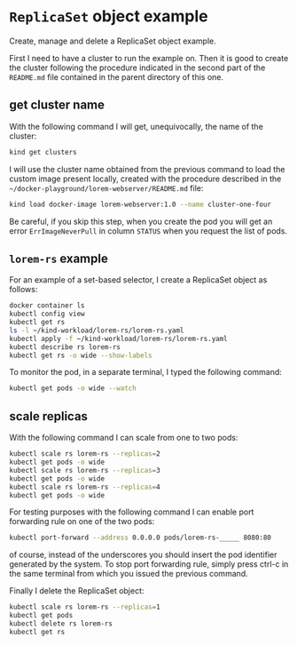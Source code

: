 # `ReplicaSet` object example

Create, manage and delete a ReplicaSet object example.

First I need to have a cluster to run the example on.
Then it is good to create the cluster following the procedure indicated in the second part of the `README.md` file contained in the parent directory of this one.

## get cluster name

With the following command I will get, unequivocally, the name of the cluster:

```bash
kind get clusters
```

I will use the cluster name obtained from the previous command to load the custom image present locally, created with the procedure described in the `~/docker-playground/lorem-webserver/README.md` file:

```bash
kind load docker-image lorem-webserver:1.0 --name cluster-one-four
```

Be careful, if you skip this step, when you create the pod you will get an error `ErrImageNeverPull` in column `STATUS` when you request the list of pods.

## `lorem-rs` example

For an example of a set-based selector, I create a ReplicaSet object as follows:

```bash
docker container ls
kubectl config view
kubectl get rs
ls -l ~/kind-workload/lorem-rs/lorem-rs.yaml
kubectl apply -f ~/kind-workload/lorem-rs/lorem-rs.yaml
kubectl describe rs lorem-rs
kubectl get rs -o wide --show-labels
```

To monitor the pod, in a separate terminal, I typed the following command:

```bash
kubectl get pods -o wide --watch
```

## scale replicas

With the following command I can scale from one to two pods:

```bash
kubectl scale rs lorem-rs --replicas=2
kubectl get pods -o wide
kubectl scale rs lorem-rs --replicas=3
kubectl get pods -o wide
kubectl scale rs lorem-rs --replicas=4
kubectl get pods -o wide
```

For testing purposes with the following command I can enable port forwarding rule on one of the two pods:

```bash
kubectl port-forward --address 0.0.0.0 pods/lorem-rs-_____ 8080:80
```

of course, instead of the underscores you should insert the pod identifier generated by the system.
To stop port forwarding rule, simply press ctrl-c in the same terminal from which you issued the previous command.

Finally I delete the ReplicaSet object:

```bash
kubectl scale rs lorem-rs --replicas=1
kubectl get pods
kubectl delete rs lorem-rs
kubectl get rs
```
